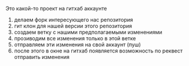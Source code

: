 Это какой-то проект на гитхаб аккаунте

1. делаем форк интересующего нас репозитория
2. гит клон для нашей версии этого репозитория
3. создаем ветку с нашими предполагаемыми изменениями
4. прозиводим все изменения только в этой ветке
5. отправляем эти изменения на свой аккаунт (пуш)
6. после этого в окне на гитхаб появляется возможность по реквест отправить изменения